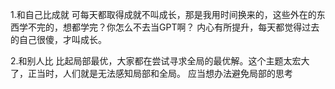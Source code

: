 1.和自己比成就
可每天都取得成就不叫成长，那是我用时间换来的，这些外在的东西学不完的，想都学完？你怎么不去当GPT啊？
内心有所提升，每天都觉得过去的自己很傻，才叫成长。

2.和别人比
比起局部最优，大家都在尝试寻求全局的最优解。这个主题太宏大了，正当时，人们就是无法感知局部和全局。
应当想办法避免局部的思考
